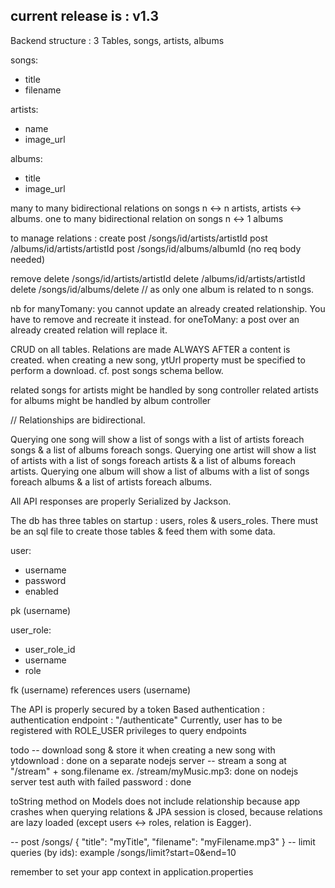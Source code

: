 current release is : v1.3
----------------
Backend structure :
3 Tables, songs, artists, albums

songs:
- title
- filename

artists:
- name
- image_url

albums:
- title
- image_url

many to many bidirectional relations on songs n <-> n artists, artists <-> albums.
one to many bidirectional relation on songs n <-> 1 albums

to manage relations :
create
post /songs/id/artists/artistId
post /albums/id/artists/artistId
post /songs/id/albums/albumId
(no req body needed)

remove
delete /songs/id/artists/artistId
delete /albums/id/artists/artistId
delete /songs/id/albums/delete // as only one album is related to n songs.

nb for manyTomany: you cannot update an already created relationship. You have to remove and recreate it instead.
    for oneToMany: a post over an already created relation will replace it.

CRUD on all tables. Relations are made ALWAYS AFTER a content is created.
when creating a new song, ytUrl property must be specified to perform a download.
cf. post songs schema bellow.

related songs for artists might be handled by song controller 
related artists for albums might be handled by album controller 

// Relationships are  bidirectional.

Querying one song will show a list of songs with a list of artists foreach songs & a list of albums foreach songs.
Querying one artist will show a list of artists with a list of songs foreach artists & a list of albums foreach artists.
Querying one album will show a list of albums with a list of songs foreach albums & a list of artists foreach albums.

All API responses are properly Serialized by Jackson.

The db has three tables on startup : users, roles & users_roles.
There must be an sql file to create those tables & feed them with some data.

user:
- username
- password
- enabled

pk (username)

user_role:
- user_role_id
- username
- role

fk (username) references users (username)

The API is properly secured by a token Based authentication :
authentication endpoint : "/authenticate"
Currently, user has to be registered with ROLE_USER privileges to query endpoints

todo -- download song & store it when creating a new song with ytdownload : done on a separate nodejs server
-- stream a song at "/stream" + song.filename ex. /stream/myMusic.mp3: done on nodejs server
test auth with failed password : done

toString method on Models does not include relationship because app crashes when querying relations & JPA session is closed,
because relations are lazy loaded (except users <-> roles, relation is Eagger).
 
-- post /songs/
{
    "title": "myTitle",
    "filename": "myFilename.mp3"
}
-- limit queries (by ids): example /songs/limit?start=0&end=10

remember to set your app context in application.properties
